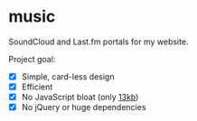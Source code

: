 music
=====

SoundCloud and Last.fm portals for my website.

Project goal:

- [X] Simple, card-less design
- [X] Efficient
- [X] No JavaScript bloat (only [13kb](https://github.com/au5ton/music/blob/gh-pages/js/libraries.min.js))
- [X] No jQuery or huge dependencies
